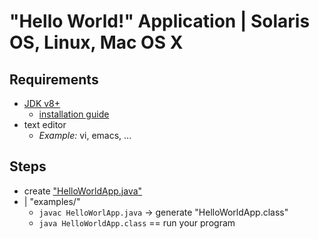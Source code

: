 # "Hello World!" Application | Solaris OS, Linux, Mac OS X
## Requirements
* [JDK v8+](https://www.oracle.com/java/technologies/downloads/?er=221886)
  * [installation guide](https://docs.oracle.com/en/java/javase/23/install/index.html)
* text editor
  * _Example:_ vi, emacs, ...
## Steps
* create ["HelloWorldApp.java"](../application/examples/HelloWorldApp.java)
* | "examples/"
  * `javac HelloWorlApp.java` -> generate "HelloWorldApp.class" 
  * `java HelloWorldApp.class` == run your program
